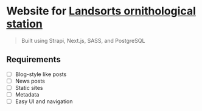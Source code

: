 # Website for [Landsorts ornithological station](https://landsort-birds.se)

> Built using Strapi, Next.js, SASS, and PostgreSQL

## Requirements

-   [ ] Blog-style like posts
-   [ ] News posts
-   [ ] Static sites
-   [ ] Metadata
-   [ ] Easy UI and navigation
